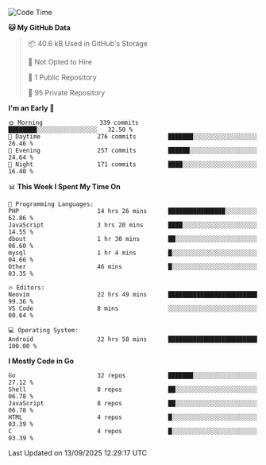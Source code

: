 
<!--START_SECTION:waka-->
![Code Time](http://img.shields.io/badge/Code%20Time-6%2C266%20hrs%2048%20mins-blue)

**🐱 My GitHub Data** 

> 📦 40.6 kB Used in GitHub's Storage 
 > 
> 🚫 Not Opted to Hire
 > 
> 📜 1 Public Repository 
 > 
> 🔑 95 Private Repository 
 > 
**I'm an Early 🐤** 

```text
🌞 Morning                339 commits         ████████░░░░░░░░░░░░░░░░░   32.50 % 
🌆 Daytime                276 commits         ███████░░░░░░░░░░░░░░░░░░   26.46 % 
🌃 Evening                257 commits         ██████░░░░░░░░░░░░░░░░░░░   24.64 % 
🌙 Night                  171 commits         ████░░░░░░░░░░░░░░░░░░░░░   16.40 % 
```


📊 **This Week I Spent My Time On** 

```text
💬 Programming Languages: 
PHP                      14 hrs 26 mins      ████████████████░░░░░░░░░   62.86 % 
JavaScript               3 hrs 20 mins       ████░░░░░░░░░░░░░░░░░░░░░   14.55 % 
dbout                    1 hr 30 mins        ██░░░░░░░░░░░░░░░░░░░░░░░   06.60 % 
mysql                    1 hr 4 mins         █░░░░░░░░░░░░░░░░░░░░░░░░   04.66 % 
Other                    46 mins             █░░░░░░░░░░░░░░░░░░░░░░░░   03.35 % 

🔥 Editors: 
Neovim                   22 hrs 49 mins      █████████████████████████   99.36 % 
VS Code                  8 mins              ░░░░░░░░░░░░░░░░░░░░░░░░░   00.64 % 

💻 Operating System: 
Android                  22 hrs 58 mins      █████████████████████████   100.00 % 
```

**I Mostly Code in Go** 

```text
Go                       32 repos            ███████░░░░░░░░░░░░░░░░░░   27.12 % 
Shell                    8 repos             ██░░░░░░░░░░░░░░░░░░░░░░░   06.78 % 
JavaScript               8 repos             ██░░░░░░░░░░░░░░░░░░░░░░░   06.78 % 
HTML                     4 repos             █░░░░░░░░░░░░░░░░░░░░░░░░   03.39 % 
C                        4 repos             █░░░░░░░░░░░░░░░░░░░░░░░░   03.39 % 
```




 Last Updated on 13/09/2025 12:29:17 UTC
<!--END_SECTION:waka-->
